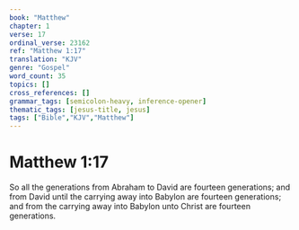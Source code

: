 ```yaml
---
book: "Matthew"
chapter: 1
verse: 17
ordinal_verse: 23162
ref: "Matthew 1:17"
translation: "KJV"
genre: "Gospel"
word_count: 35
topics: []
cross_references: []
grammar_tags: [semicolon-heavy, inference-opener]
thematic_tags: [jesus-title, jesus]
tags: ["Bible","KJV","Matthew"]
---
```


# Matthew 1:17

So all the generations from Abraham to David are fourteen generations; and from David until the carrying away into Babylon are fourteen generations; and from the carrying away into Babylon unto Christ are fourteen generations.
